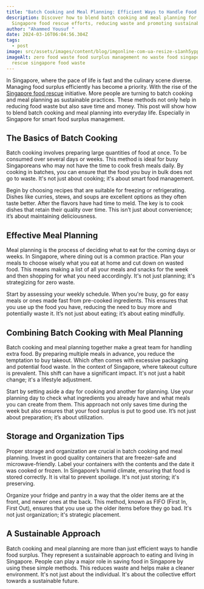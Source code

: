 ```yaml
---
title: "Batch Cooking and Meal Planning: Efficient Ways to Handle Food Surplus"
description: Discover how to blend batch cooking and meal planning for efficient
  Singapore food rescue efforts, reducing waste and promoting sustainability.
author: "Ahammed Yousuf "
date: 2024-03-16T06:04:56.304Z
tags:
  - post
image: src/assets/images/content/blog/imgonline-com-ua-resize-s1anh5yppzbqluf1.jpg
imageAlt: zero food waste food surplus management no waste food singapore food
  rescue singapore food waste
---
```


In Singapore, where the pace of life is fast and the culinary scene diverse. Managing food surplus efficiently has become a priority. With the rise of the [Singapore food rescue](https://d2l.sg/) initiative. More people are turning to batch cooking and meal planning as sustainable practices. These methods not only help in reducing food waste but also save time and money. This post will show how to blend batch cooking and meal planning into everyday life. Especially in Singapore for smart food surplus management.

## The Basics of Batch Cooking

Batch cooking involves preparing large quantities of food at once. To be consumed over several days or weeks. This method is ideal for busy Singaporeans who may not have the time to cook fresh meals daily. By cooking in batches, you can ensure that the food you buy in bulk does not go to waste. It's not just about cooking; it's about smart food management.

Begin by choosing recipes that are suitable for freezing or refrigerating. Dishes like curries, stews, and soups are excellent options as they often taste better. After the flavors have had time to meld. The key is to cook dishes that retain their quality over time. This isn’t just about convenience; it’s about maintaining deliciousness.

## **Effective Meal Planning**

Meal planning is the process of deciding what to eat for the coming days or weeks. In Singapore, where dining out is a common practice. Plan your meals to choose wisely what you eat at home and cut down on wasted food. This means making a list of all your meals and snacks for the week and then shopping for what you need accordingly. It's not just planning; it's strategizing for zero waste.

Start by assessing your weekly schedule. When you're busy, go for easy meals or ones made fast from pre-cooked ingredients. This ensures that you use up the food you have, reducing the need to buy more and potentially waste it. It’s not just about eating; it’s about eating mindfully.

## Combining Batch Cooking with Meal Planning

Batch cooking and meal planning together make a great team for handling extra food. By preparing multiple meals in advance, you reduce the temptation to buy takeout. Which often comes with excessive packaging and potential food waste. In the context of Singapore, where takeout culture is prevalent. This shift can have a significant impact. It's not just a habit change; it's a lifestyle adjustment.

Start by setting aside a day for cooking and another for planning. Use your planning day to check what ingredients you already have and what meals you can create from them. This approach not only saves time during the week but also ensures that your food surplus is put to good use. It’s not just about preparation; it’s about utilization.

## Storage and Organization Tips

Proper storage and organization are crucial in batch cooking and meal planning. Invest in good quality containers that are freezer-safe and microwave-friendly. Label your containers with the contents and the date it was cooked or frozen. In Singapore’s humid climate, ensuring that food is stored correctly. It is vital to prevent spoilage. It's not just storing; it's preserving.

Organize your fridge and pantry in a way that the older items are at the front, and newer ones at the back. This method, known as FIFO (First In, First Out), ensures that you use up the older items before they go bad. It's not just organization; it's strategic placement.

## A Sustainable Approach

Batch cooking and meal planning are more than just efficient ways to handle food surplus. They represent a sustainable approach to eating and living in Singapore. People can play a major role in saving food in Singapore by using these simple methods. This reduces waste and helps make a cleaner environment. It's not just about the individual. It's about the collective effort towards a sustainable future.
